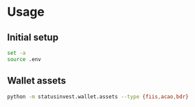 # Usage

## Initial setup

```bash
set -a
source .env
```

## Wallet assets

```bash
python -m statusinvest.wallet.assets --type {fiis,acao,bdr}
```
